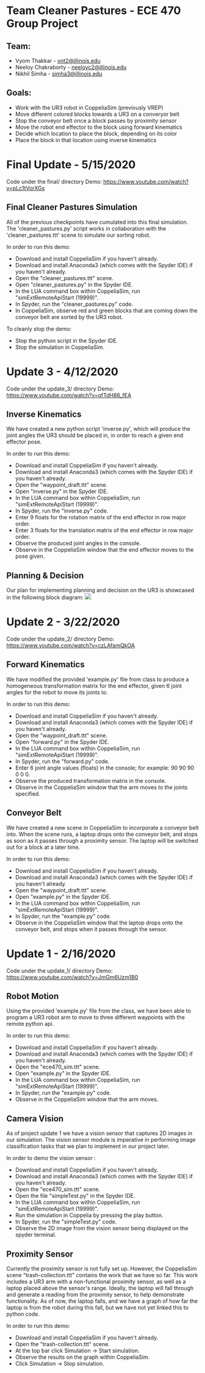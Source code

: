 # Team Cleaner Pastures - ECE 470 Group Project
## Team:
- Vyom Thakkar - vnt2@illinois.edu
- Neeloy Chakraborty - neeloyc2@illinois.edu
- Nikhil Simha - simha3@illinois.edu

## Goals:
- Work with the UR3 robot in CoppeliaSim (previously VREP)
- Move different colored blocks towards a UR3 on a converyor belt
- Stop the conveyor belt once a block passes by proximity sensor
- Move the robot end effector to the block using forward kinematics
- Decide which location to place the block, depending on its color
- Place the block in that location using inverse kinematics

# Final Update - 5/15/2020
Code under the final/ directory 
Demo: https://www.youtube.com/watch?v=pLc1tVorXGs 

## Final Cleaner Pastures Simulation

All of the previous checkpoints have cumulated into this final simulation. The 'cleaner_pastures.py' script works in collaboration with the 'cleaner_pastures.ttt' scene to simulate our sorting robot.

In order to run this demo:
- Download and install CoppeliaSim if you haven't already.
- Download and install Anaconda3 (which comes with the Spyder IDE) if you haven't already.
- Open the "cleaner_pastures.ttt" scene.
- Open "cleaner_pastures.py" in the Spyder IDE.
- In the LUA command box within CoppeliaSim, run "simExtRemoteApiStart (19999)".
- In Spyder, run the "cleaner_pastures.py" code.
- In CoppeliaSim, observe red and green blocks that are coming down the conveyor belt are sorted by the UR3 robot.

To cleanly stop the demo:
- Stop the python script in the Spyder IDE.
- Stop the simulation in CoppeliaSim.

# Update 3 - 4/12/2020
Code under the update_3/ directory 
Demo: https://www.youtube.com/watch?v=qfTdH86_fEA 

## Inverse Kinematics

We have created a new python script 'inverse.py', which will produce the joint angles the UR3 should be placed in, in order to reach a given end effector pose.

In order to run this demo:
- Download and install CoppeliaSim if you haven't already.
- Download and install Anaconda3 (which comes with the Spyder IDE) if you haven't already.
- Open the "waypoint_draft.ttt" scene.
- Open "inverse.py" in the Spyder IDE.
- In the LUA command box within CoppeliaSim, run "simExtRemoteApiStart (19999)".
- In Spyder, run the "inverse.py" code.
- Enter 9 floats for the rotation matrix of the end effector in row major order.
- Enter 3 floats for the translation matrix of the end effector in row major order.
- Observe the produced joint angles in the console.
- Observe in the CoppeliaSim window that the end effector moves to the pose given.

## Planning & Decision

Our plan for implementing planning and decision on the UR3 is showcased in the following block diagram:
![](blockdiagram.jpg)

# Update 2 - 3/22/2020
Code under the update_2/ directory 
Demo: https://www.youtube.com/watch?v=czLAfamQkOA 

## Forward Kinematics

We have modified the provided 'example.py' file from class to produce a homogeneous transformation matrix for the end effector, given 6 joint angles for the robot to move its joints to.

In order to run this demo:
- Download and install CoppeliaSim if you haven't already.
- Download and install Anaconda3 (which comes with the Spyder IDE) if you haven't already.
- Open the "waypoint_draft.ttt" scene.
- Open "forward.py" in the Spyder IDE.
- In the LUA command box within CoppeliaSim, run "simExtRemoteApiStart (19999)".
- In Spyder, run the "forward.py" code.
- Enter 6 joint angle values (floats) in the console; for example: 90 90 90 0 0 0.
- Observe the produced transformation matrix in the console.
- Observe in the CoppeliaSim window that the arm moves to the joints specified.

## Conveyor Belt

We have created a new scene in CoppeliaSim to incorporate a conveyor belt into. When the scene runs, a laptop drops onto the conveyor belt, and stops as soon as it passes through a proximity sensor. The laptop will be switched out for a block at a later time.

In order to run this demo:
- Download and install CoppeliaSim if you haven't already.
- Download and install Anaconda3 (which comes with the Spyder IDE) if you haven't already.
- Open the "waypoint_draft.ttt" scene.
- Open "example.py" in the Spyder IDE.
- In the LUA command box within CoppeliaSim, run "simExtRemoteApiStart (19999)".
- In Spyder, run the "example.py" code.
- Observe in the CoppeliaSim window that the laptop drops onto the conveyor belt, and stops when it passes through the sensor.


# Update 1 - 2/16/2020
Code under the update_1/ directory 
Demo: https://www.youtube.com/watch?v=JmGm6Uzm1B0 

## Robot Motion

Using the provided 'example.py' file from the class, we have been able to program a UR3 robot arm to move to three different waypoints with the remote python api.

In order to run this demo:
- Download and install CoppeliaSim if you haven't already.
- Download and install Anaconda3 (which comes with the Spyder IDE) if you haven't already.
- Open the "ece470_sim.ttt" scene.
- Open "example.py" in the Spyder IDE.
- In the LUA command box within CoppeliaSim, run "simExtRemoteApiStart (19999)".
- In Spyder, run the "example.py" code.
- Observe in the CoppeliaSim window that the arm moves.

## Camera Vision

As of project update 1 we have a vision sensor that captures 2D images in our simulation. The vision sensor module is imperative in performing image classification tasks that we plan to implement in our project later. 

In order to demo the vision sensor :
- Download and install CoppeliaSim if you haven't already.
- Download and install Anaconda3 (which comes with the Spyder IDE) if you haven't already.
- Open the "ece470_sim.ttt" scene.
- Open the file "simpleTest.py" in the Spyder IDE.
- In the LUA command box within CoppeliaSim, run "simExtRemoteApiStart (19999)".
- Run the simulation in Coppelia by pressing the play button. 
- In Spyder, run the "simpleTest.py" code.
- Observe the 2D image from the vision sensor being displayed on the spyder terminal.

## Proximity Sensor

Currently the proximity sensor is not fully set up. However, the CoppeliaSim scene "trash-collection.ttt" contains the work that we have so far.
This work includes a UR3 arm with a non-functional proximity sensor, as well as a laptop placed above the sensor's range. Ideally, the laptop
will fall through and generate a reading from the proximity sensor, to help demonstrate functionality. As of now, the laptop falls, and we have
a graph of how far the laptop is from the robot during this fall, but we have not yet linked this to python code.

In order to run this demo:
- Download and install CoppeliaSim if you haven't already.
- Open the "trash-collection.ttt" scene.
- At the top bar click Simulation -> Start simulation.
- Observe the results on the graph within CoppeliaSim.
- Click Simulation -> Stop simulation.
